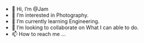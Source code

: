 - 👋 Hi, I’m @Jam
- 👀 I’m interested in Photography.
- 🌱 I’m currently learning Engineering.
- 💞️ I’m looking to collaborate on What I can able to do.
- 📫 How to reach me ...

<!---
Ravjam/Ravjam is a ✨ special ✨ repository because its `README.md` (this file) appears on your GitHub profile.
You can click the Preview link to take a look at your changes.
--->
